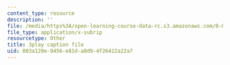 ```yaml
---
content_type: resource
description: ''
file: /media/https%3A/open-learning-course-data-rc.s3.amazonaws.com/8-04-quantum-physics-i-spring-2016/803a120e9456e81da8d94f26422a22a7_EJWG9-etPFw.srt
file_type: application/x-subrip
resourcetype: Other
title: 3play caption file
uid: 803a120e-9456-e81d-a8d9-4f26422a22a7
---
```

